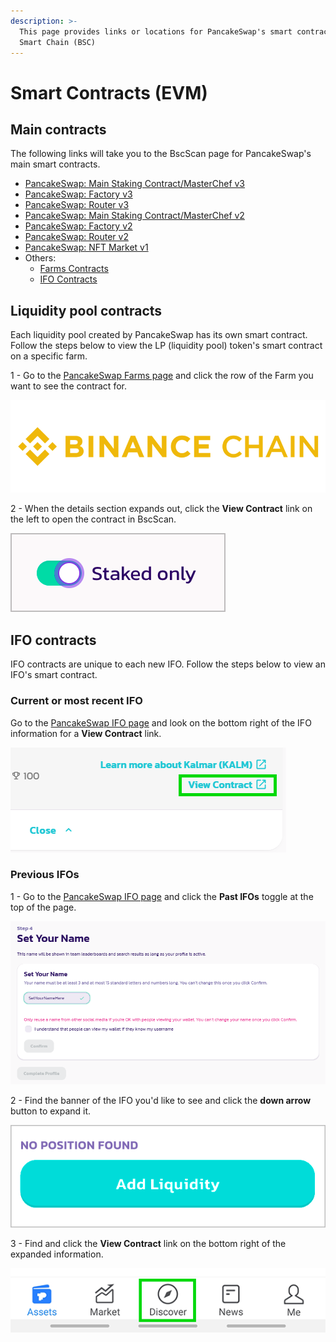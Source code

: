 ```yaml
---
description: >-
  This page provides links or locations for PancakeSwap's smart contracts on BNB
  Smart Chain (BSC)
---
```


# Smart Contracts (EVM)

## Main contracts

The following links will take you to the BscScan page for PancakeSwap's main smart contracts.

* [PancakeSwap: Main Staking Contract/MasterChef v3](https://bscscan.com/address/0x556B9306565093C855AEA9AE92A594704c2Cd59e)
* [PancakeSwap: Factory v3](https://bscscan.com/address/0x0BFbCF9fa4f9C56B0F40a671Ad40E0805A091865)
* [PancakeSwap: Router v3](https://bscscan.com/address/0x13f4EA83D0bd40E75C8222255bc855a974568Dd4)
* [PancakeSwap: Main Staking Contract/MasterChef v2](https://bscscan.com/address/0xa5f8C5Dbd5F286960b9d90548680aE5ebFf07652)
* [PancakeSwap: Factory v2](https://bscscan.com/address/0xca143ce32fe78f1f7019d7d551a6402fc5350c73)
* [PancakeSwap: Router v2](https://bscscan.com/address/0x10ed43c718714eb63d5aa57b78b54704e256024e)
* [PancakeSwap: NFT Market v1](https://bscscan.com/address/0x17539cca21c7933df5c980172d22659b8c345c5a)
* Others:
  * [Farms Contracts](./#farms-contracts)
  * [IFO Contracts](./#ifo-contracts)

## Liquidity pool contracts

Each liquidity pool created by PancakeSwap has its own smart contract. Follow the steps below to view the LP (liquidity pool) token's smart contract on a specific farm.

1 - Go to the [PancakeSwap Farms page](https://pancakeswap.finance/farms) and click the row of the Farm you want to see the contract for.

![](<../../.gitbook/assets/image (126).png>)

2 - When the details section expands out, click the **View Contract** link on the left to open the contract in BscScan.

![](<../../.gitbook/assets/image (127).png>)

## IFO contracts

IFO contracts are unique to each new IFO. Follow the steps below to view an IFO's smart contract.

### Current or most recent IFO

Go to the [PancakeSwap IFO page](https://pancakeswap.finance/ifo) and look on the bottom right of the IFO information for a **View Contract** link.

![](<../../.gitbook/assets/image (128).png>)

### Previous IFOs

1 - Go to the [PancakeSwap IFO page](https://pancakeswap.finance/ifo) and click the **Past IFOs** toggle at the top of the page.

![](<../../.gitbook/assets/image (129).png>)

2 - Find the banner of the IFO you'd like to see and click the **down arrow** button to expand it.

![](<../../.gitbook/assets/image (130).png>)

3 - Find and click the **View Contract** link on the bottom right of the expanded information.

![](<../../.gitbook/assets/image (131).png>)
